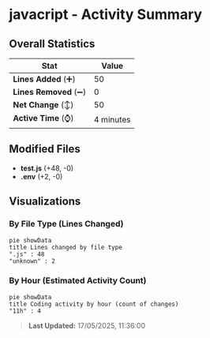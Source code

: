 # javacript - Activity Summary 

## Overall Statistics

| Stat                   | Value                                                             |
| ---------------------- | ----------------------------------------------------------------- |
| **Lines Added** (➕)   | 50                                          |
| **Lines Removed** (➖) | 0                                        |
| **Net Change** (↕)    | 50                |
| **Active Time** (⌚)   | 4 minutes |


## Modified Files
- **test.js** (+48, -0)
- **.env** (+2, -0)

## Visualizations

### By File Type (Lines Changed)

```mermaid
pie showData
title Lines changed by file type
".js" : 48
"unknown" : 2
```

### By Hour (Estimated Activity Count)

```mermaid
pie showData
title Coding activity by hour (count of changes)
"11h" : 4
```


> **Last Updated:** 17/05/2025, 11:36:00